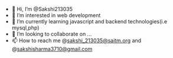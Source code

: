- 👋 Hi, I’m @Sakshi213035
- 👀 I’m interested in web development 
- 🌱 I’m currently learning javascript and backend technologies(i.e mysql,php)
- 💞️ I’m looking to collaborate on ...
- 📫 How to reach me @sakshi_213035@saitm.org and @sakshisharma3710@gmail.com  



